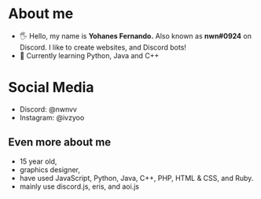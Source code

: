 # About me
- 🖐 Hello, my name is **Yohanes Fernando.** Also known as **nwn#0924** on Discord. I like to create websites, and Discord bots!
- 🚀 Currently learning Python, Java and C++
# Social Media
- Discord: @nwnvv
- Instagram: @ivzyoo
## Even more about me
- 15 year old,
- graphics designer,
- have used JavaScript, Python, Java, C++, PHP, HTML & CSS, and Ruby.
- mainly use discord.js, eris, and aoi.js
